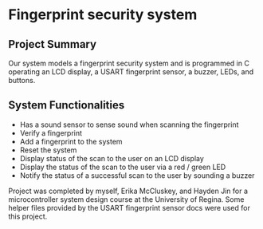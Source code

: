 # Fingerprint security system

## Project Summary
Our system models a fingerprint security system and is programmed in C operating an LCD display, a USART fingerprint sensor, a buzzer, LEDs, and buttons. 

## System Functionalities 
- Has a sound sensor to sense sound when scanning the fingerprint
- Verify a fingerprint
- Add a fingerprint to the system
- Reset the system
- Display status of the scan to the user on an LCD display
- Display the status of the scan to the user via a red / green LED
- Notify the status of a successful scan to the user by sounding a buzzer

Project was completed by myself, Erika McCluskey, and Hayden Jin for a microcontroller system design course at the University of Regina. Some helper files provided by the USART fingerprint sensor docs were used for this project. 
